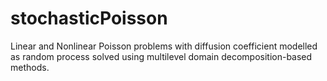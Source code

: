 # stochasticPoisson
Linear and Nonlinear Poisson problems with diffusion coefficient modelled as random process solved using multilevel domain decomposition-based methods.
